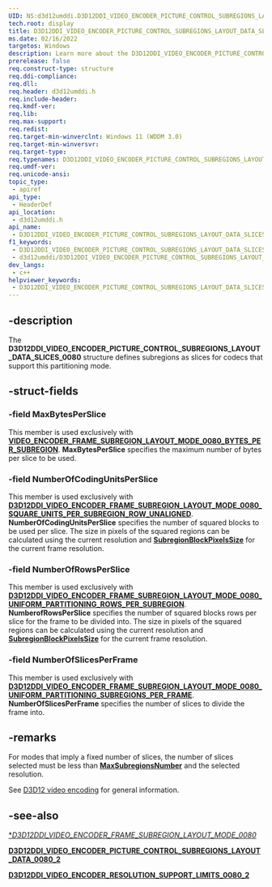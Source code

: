 ```yaml
---
UID: NS:d3d12umddi.D3D12DDI_VIDEO_ENCODER_PICTURE_CONTROL_SUBREGIONS_LAYOUT_DATA_SLICES_0080
tech.root: display
title: D3D12DDI_VIDEO_ENCODER_PICTURE_CONTROL_SUBREGIONS_LAYOUT_DATA_SLICES_0080
ms.date: 02/16/2022
targetos: Windows
description: Learn more about the D3D12DDI_VIDEO_ENCODER_PICTURE_CONTROL_SUBREGIONS_LAYOUT_DATA_SLICES_0080 structure.
prerelease: false
req.construct-type: structure
req.ddi-compliance: 
req.dll: 
req.header: d3d12umddi.h
req.include-header: 
req.kmdf-ver: 
req.lib: 
req.max-support: 
req.redist: 
req.target-min-winverclnt: Windows 11 (WDDM 3.0)
req.target-min-winversvr: 
req.target-type: 
req.typenames: D3D12DDI_VIDEO_ENCODER_PICTURE_CONTROL_SUBREGIONS_LAYOUT_DATA_SLICES_0080
req.umdf-ver: 
req.unicode-ansi: 
topic_type:
 - apiref
api_type:
 - HeaderDef
api_location:
 - d3d12umddi.h
api_name:
 - D3D12DDI_VIDEO_ENCODER_PICTURE_CONTROL_SUBREGIONS_LAYOUT_DATA_SLICES_0080
f1_keywords:
 - D3D12DDI_VIDEO_ENCODER_PICTURE_CONTROL_SUBREGIONS_LAYOUT_DATA_SLICES_0080
 - d3d12umddi/D3D12DDI_VIDEO_ENCODER_PICTURE_CONTROL_SUBREGIONS_LAYOUT_DATA_SLICES_0080
dev_langs:
 - c++
helpviewer_keywords:
 - D3D12DDI_VIDEO_ENCODER_PICTURE_CONTROL_SUBREGIONS_LAYOUT_DATA_SLICES_0080
---
```


## -description

The **D3D12DDI_VIDEO_ENCODER_PICTURE_CONTROL_SUBREGIONS_LAYOUT_DATA_SLICES_0080** structure defines subregions as slices for codecs that support this partitioning mode.

## -struct-fields

### -field MaxBytesPerSlice

This member is used exclusively with [**VIDEO_ENCODER_FRAME_SUBREGION_LAYOUT_MODE_0080_BYTES_PER_SUBREGION**](ne-d3d12umddi-d3d12ddi_video_encoder_frame_subregion_layout_mode_0080.md). **MaxBytesPerSlice** specifies the maximum number of bytes per slice to be used.

### -field NumberOfCodingUnitsPerSlice

This member is used exclusively with [**D3D12DDI_VIDEO_ENCODER_FRAME_SUBREGION_LAYOUT_MODE_0080_SQUARE_UNITS_PER_SUBREGION_ROW_UNALIGNED**](ne-d3d12umddi-d3d12ddi_video_encoder_frame_subregion_layout_mode_0080.md). **NumberOfCodingUnitsPerSlice** specifies the number of squared blocks to be used per slice. The size in pixels of the squared regions can be calculated using the current resolution and [**SubregionBlockPixelsSize**](ns-d3d12umddi-d3d12ddi_video_encoder_resolution_support_limits_0080_2.md) for the current frame resolution.

### -field NumberOfRowsPerSlice

This member is used exclusively with [**D3D12DDI_VIDEO_ENCODER_FRAME_SUBREGION_LAYOUT_MODE_0080_UNIFORM_PARTITIONING_ROWS_PER_SUBREGION**](ne-d3d12umddi-d3d12ddi_video_encoder_frame_subregion_layout_mode_0080.md). **NumberofRowsPerSlice** specifies the number of squared blocks rows per slice for the frame to be divided into. The size in pixels of the squared regions can be calculated using the current resolution and [**SubregionBlockPixelsSize**](ns-d3d12umddi-d3d12ddi_video_encoder_resolution_support_limits_0080_2.md) for the current frame resolution.

### -field NumberOfSlicesPerFrame

This member is used exclusively with [**D3D12DDI_VIDEO_ENCODER_FRAME_SUBREGION_LAYOUT_MODE_0080_UNIFORM_PARTITIONING_SUBREGIONS_PER_FRAME**](ne-d3d12umddi-d3d12ddi_video_encoder_frame_subregion_layout_mode_0080.md). **NumberOfSlicesPerFrame** specifies the number of slices to divide the frame into.

## -remarks

For modes that imply a fixed number of slices, the number of slices selected must be less than [**MaxSubregionsNumber**](ns-d3d12umddi-d3d12ddi_video_encoder_resolution_support_limits_0080_2.md) and the selected resolution.

See [D3D12 video encoding](/windows-hardware/drivers/display/video-encoding-d3d12) for general information.

## -see-also

[**D3D12DDI_VIDEO_ENCODER_FRAME_SUBREGION_LAYOUT_MODE_0080*](ne-d3d12umddi-d3d12ddi_video_encoder_frame_subregion_layout_mode_0080.md)

[**D3D12DDI_VIDEO_ENCODER_PICTURE_CONTROL_SUBREGIONS_LAYOUT_DATA_0080_2**](ns-d3d12umddi-d3d12ddi_video_encoder_picture_control_subregions_layout_data_0080_2.md)

[**D3D12DDI_VIDEO_ENCODER_RESOLUTION_SUPPORT_LIMITS_0080_2**](ns-d3d12umddi-d3d12ddi_video_encoder_resolution_support_limits_0080_2.md)

